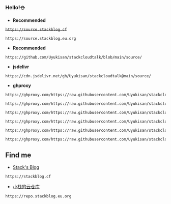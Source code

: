 ### Hello!⛄️

- **Recommended**

~~```https://source.stackblog.cf```~~

```
https://source.stackblog.eu.org
```

- **Recommended**

```
https://github.com/Uyukisan/stackcloudtalk/blob/main/source/
```

- **jsdelivr**

```
https://cdn.jsdelivr.net/gh/Uyukisan/stackcloudtalk@main/source/
```

- **ghproxy**

```
https://ghproxy.com/https://raw.githubusercontent.com/Uyukisan/stackcloudtalk/main/source/book.xbs
```

```
https://ghproxy.com/https://raw.githubusercontent.com/Uyukisan/stackcloudtalk/main/source/comic.xbs
```

```
https://ghproxy.com/https://raw.githubusercontent.com/Uyukisan/stackcloudtalk/main/source/update.md
```

```
https://ghproxy.com/https://raw.githubusercontent.com/Uyukisan/stackcloudtalk/main/source/audio.md
```

```
https://ghproxy.com/https://raw.githubusercontent.com/Uyukisan/stackcloudtalk/main/source/video.md
```

```
https://ghproxy.com/https://raw.githubusercontent.com/Uyukisan/stackcloudtalk/main/source/tool.md
```

## Find me

- [Stack's Blog](https://stackblog.cf)
```
https://stackblog.cf
```

- [小栈的云仓库](https://repo.stackblog.eu.org)

```
https://repo.stackblog.eu.org
```
